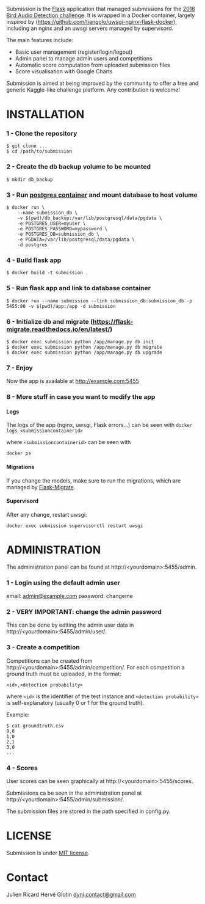 Submission is the [Flask](http://flask.pocoo.org/) application that managed submissions for the [2016 Bird Audio Detection challenge](http://machine-listening.eecs.qmul.ac.uk/bird-audio-detection-challenge/). 
It is wrapped in a Docker container, largely inspired by (https://github.com/tiangolo/uwsgi-nginx-flask-docker), including an nginx and an uwsgi servers managed by supervisord.

The main features include:
* Basic user management (register/login/logout)
* Admin panel to manage admin users and competitions
* Automatic score computation from uploaded submission files
* Score visualisation with Google Charts

Submission is aimed at being improved by the community to offer a free and generic Kaggle-like challenge platform. Any contribution is welcome!

# INSTALLATION
 
### 1 - Clone the repository
```
$ git clone ...
$ cd /path/to/submission
```
 
### 2 - Create the db backup volume to be mounted
`$ mkdir db_backup`

### 3 - Run [postgres container](https://hub.docker.com/_/postgres/) and mount database to host volume
```
$ docker run \
    --name submission_db \
    -v $(pwd)/db_backup:/var/lib/postgresql/data/pgdata \
    -e POSTGRES_USER=myuser \
    -e POSTGRES_PASSWORD=mypassword \
    -e POSTGRES_DB=submission_db \
    -e PGDATA=/var/lib/postgresql/data/pgdata \
    -d postgres
```
 
### 4 - Build flask app
`$ docker build -t submission .`
 
### 5 - Run flask app and link to database container
`$ docker run --name submission --link submission_db:submission_db -p 5455:80 -v $(pwd)/app:/app -d submission`
 
### 6 - Initialize db and migrate (https://flask-migrate.readthedocs.io/en/latest/)
```
$ docker exec submission python /app/manage.py db init
$ docker exec submission python /app/manage.py db migrate
$ docker exec submission python /app/manage.py db upgrade
```
 
### 7 - Enjoy
Now the app is available at http://example.com:5455

### 8 - More stuff in case you want to modify the app

#### Logs
The logs of the app (nginx, uwsgi, Flask errors...) can be seen with
`docker logs <submissioncontainerid>`

where `<submissioncontainerid>` can be seen with

`docker ps`

#### Migrations
If you change the models, make sure to run the migrations, which are managed by [Flask-Migrate](https://flask-migrate.readthedocs.io/en/latest/).

#### Supervisord
After any change, restart uwsgi:

`docker exec submission supervisorctl restart uwsgi`

 
# ADMINISTRATION
 
 The administration panel can be found at http://&lt;yourdomain&gt;:5455/admin.
 
### 1 - Login using the default admin user
email: admin@example.com
password: changeme
 
### 2 - VERY IMPORTANT: change the admin password

This can be done by editing the admin user data in http://&lt;yourdomain&gt;:5455/admin/user/.
 
### 3 - Create a competition
Competitions can be created from http://&lt;yourdomain&gt;:5455/admin/competition/. 
For each competition a ground truth must be uploaded, in the format: 
 
`<id>,<detection probability> `
 
where `<id>` is the identifier of the test instance and `<detection probability>` is self-explanatory (usually 0 or 1 for the ground truth). 
 
Example: 
 
```
$ cat groundtruth.csv
0,0 
1,0 
2,1 
3,0 
...
```

### 4 - Scores
User scores can be seen graphically at http://&lt;yourdomain&gt;:5455/scores.

Submissions ca be seen in the administration panel at http://&lt;yourdomain&gt;:5455/admin/submission/.

The submission files are stored in the path specified in config.py.

# LICENSE

Submission is under [MIT license](https://en.wikipedia.org/wiki/MIT_License).

# Contact

Julien Ricard
Hervé Glotin
dyni.contact@gmail.com

